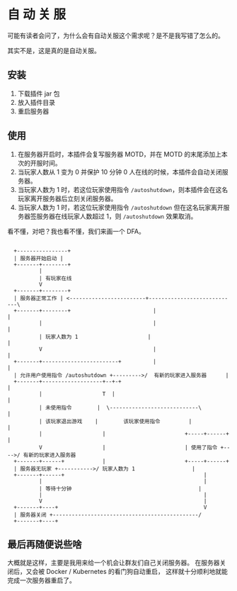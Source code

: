 # 自 动 关 服

可能有读者会问了，为什么会有自动关服这个需求呢？是不是我写错了怎么的。

其实不是，这是真的是自动关服。

## 安装

1. 下载插件 jar 包
2. 放入插件目录
3. 重启服务器

## 使用

1. 在服务器开启时，本插件会复写服务器 MOTD，并在 MOTD 的末尾添加上本次的开服时间。
2. 当玩家人数从 1 变为 0 并保护 10 分钟 0 人在线的时候，本插件会自动关闭服务器。
3. 当玩家人数为 1 时，若这位玩家使用指令 `/autoshutdown`，则本插件会在这名玩家离开服务器后立刻关闭服务器。
4. 当玩家人数为 1 时，若这位玩家使用指令 `/autoshutdown` 但在这名玩家离开服务器签服务器在线玩家人数超过 1，则 `/autoshutdown` 效果取消。

看不懂，对吧？我也看不懂，我们来画一个 DFA。

```

  +----------------+
  | 服务器开始启动 |
  +-------+--------+
          | 
          | 有玩家在线
          V
  +-------+--------+
  | 服务器正常工作 | <------------------------+----------------------------\
  +-------+--------+                          |                            |
          |                                   |                            |
          | 玩家人数为 1                      |                            |
          V                                   |                            |
  +-------+------------------------+          |                            |
  | 允许用户使用指令 /autoshutdown +--------->/  有新的玩家进入服务器      |
  +-------+-------------------+--+-+                                       |
          |                   T  |                                         |
          | 未使用指令        |  \----------------------------\            |
          | 该玩家退出游戏    |        该玩家使用指令         |            |
          |                   |                         +-----+------+     |
          V                   |                         | 使用了指令 +---->/ 有新的玩家进入服务器
  +-------+------+            |                         +-----+------+
  | 服务器无玩家 +----------->/ 玩家人数为 1                  |
  +-------+------+                                            |
          |                                                   |
          | 等待十分钟                                        |
          |                                                   |
          V                                                   |
  +-------+----+                                              V
  | 服务器关闭 +----------------------------------------------/
  +-------+----+

```

## 最后再随便说些啥

大概就是这样，主要是我用来给一个机会让群友们自己关闭服务器。
在服务器关闭后，又会被 Docker / Kubernetes 的看门狗自动重启，
这样就十分顺利地就能完成一次服务器重启了。
